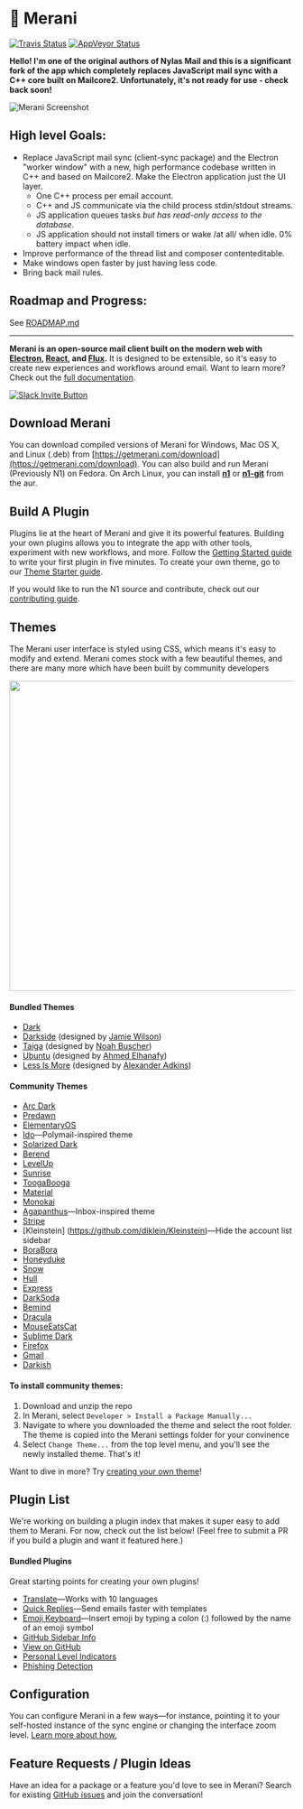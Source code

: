 💌 Merani
====

[![Travis Status](https://travis-ci.org/Foundry376/Merani.svg?branch=master)](https://travis-ci.org/Foundry376/Merani)
[![AppVeyor Status](https://ci.appveyor.com/api/projects/status/iuuuy6d65u3x6bj6?svg=true)](https://ci.appveyor.com/project/Foundry376/Merani)



**Hello! I'm one of the original authors of Nylas Mail and this is a significant fork of the app which completely replaces JavaScript mail sync with a C++ core built on Mailcore2. Unfortunately, it's not ready for use - check back soon!**

![Merani Screenshot](https://github.com/Foundry376/Merani/raw/master/screenshots/hero_graphic_mac%402x.png)

High level Goals:
---

- Replace JavaScript mail sync (client-sync package) and the Electron "worker window" with a new, high performance codebase written in C++ and based on Mailcore2. Make the Electron application just the UI layer.
  + One C++ process per email account.
  + C++ and JS communicate via the child process stdin/stdout streams.
  + JS application queues tasks *but has read-only access to the database.*
  + JS application should not install timers or wake /at all/ when idle. 0% battery impact when idle.
- Improve performance of the thread list and composer contenteditable.
- Make windows open faster by just having less code.
- Bring back mail rules.


Roadmap and Progress:
---
See [ROADMAP.md](https://github.com/Foundry376/Merani/blob/master/ROADMAP.md)

----------------

**Merani is an open-source mail client built on the modern web with [Electron](https://github.com/atom/electron), [React](https://facebook.github.io/react/), and [Flux](https://facebook.github.io/flux/).** It is designed to be extensible, so it's easy to create new experiences and workflows around email. Want to learn more? Check out the [full documentation](https://Foundry376.github.io/Merani/).

[![Slack Invite Button](http://slack-invite.getmerani.com/badge.svg)](http://slack-invite.getmerani.com)


## Download Merani

You can download compiled versions of Merani for Windows, Mac OS X, and Linux (.deb) from [https://getmerani.com/download](https://getmerani.com/download). You can also build and run Merani (Previously N1) on Fedora. On Arch Linux, you can install **[n1](https://aur.archlinux.org/packages/n1/)** or **[n1-git](https://aur.archlinux.org/packages/n1-git/)** from the aur.

## Build A Plugin

Plugins lie at the heart of Merani and give it its powerful features. Building your own plugins allows you to integrate the app with other tools, experiment with new workflows, and more. Follow the [Getting Started guide](https://Foundry376.github.io/Merani/) to write your first plugin in five minutes. To create your own theme, go to our [Theme Starter guide](https://github.com/nylas/N1-theme-starter).

If you would like to run the N1 source and contribute, check out our [contributing
guide](https://github.com/Foundry376/Merani/blob/master/CONTRIBUTING.md).

## Themes

The Merani user interface is styled using CSS, which means it's easy to modify and extend. Merani comes stock with a few beautiful themes, and there are many more which have been built by community developers

<center><img width=550 src="http://i.imgur.com/PWQ7NlY.jpg"></center>


#### Bundled Themes
- [Dark](https://github.com/Foundry376/Merani/tree/master/internal_packages/ui-dark)
- [Darkside](https://github.com/Foundry376/Merani/tree/master/internal_packages/ui-darkside) (designed by [Jamie Wilson](https://github.com/jamiewilson))
- [Taiga](https://github.com/Foundry376/Merani/tree/master/internal_packages/ui-taiga) (designed by [Noah Buscher](https://github.com/noahbuscher))
- [Ubuntu](https://github.com/Foundry376/Merani/tree/master/internal_packages/ui-ubuntu) (designed by [Ahmed Elhanafy](https://github.com/ahmedlhanafy))
- [Less Is More](https://github.com/Foundry376/Merani/tree/master/internal_packages/ui-less-is-more) (designed by [Alexander Adkins](https://github.com/P0WW0W))



#### Community Themes
- [Arc Dark](https://github.com/varlesh/Nylas-Arc-Dark-Theme)
- [Predawn](https://github.com/adambmedia/N1-Predawn)
- [ElementaryOS](https://github.com/edipox/elementary-nylas)
- [Ido](https://github.com/edipox/n1-ido)—Polymail-inspired theme
- [Solarized Dark](https://github.com/NSHenry/N1-Solarized-Dark)
- [Berend](https://github.com/Frique/N1-Berend)
- [LevelUp](https://github.com/stolinski/level-up-nylas-n1-theme)
- [Sunrise](https://github.com/jackiehluo/n1-sunrise)
- [ToogaBooga](https://github.com/brycedorn/N1-ToogaBooga)
- [Material](https://github.com/jackiehluo/n1-material)
- [Monokai](https://github.com/dcondrey/n1-monokai)
- [Agapanthus](https://github.com/taniadaniela/n1-agapanthus)—Inbox-inspired theme
- [Stripe](https://github.com/oeaeee/n1-stripe)
- [Kleinstein] (https://github.com/diklein/Kleinstein)—Hide the account list sidebar
- [BoraBora](https://github.com/arimai/N1-BoraBora)
- [Honeyduke](https://github.com/arimai/n1-honeyduke)
- [Snow](https://github.com/Wattenberger/N1-snow-theme)
- [Hull](https://github.com/unity/n1-hull)
- [Express](https://github.com/oeaeee/n1-express)
- [DarkSoda](https://github.com/adambullmer/N1-theme-DarkSoda)
- [Bemind](https://github.com/bemindinteractive/Bemind-N1-Theme)
- [Dracula](https://github.com/dracula/nylas-n1)
- [MouseEatsCat](https://github.com/MouseEatsCat/MouseEatsCat-N1)
- [Sublime Dark](https://github.com/rishabhkesarwani/Nylas-Sublime-Dark-Theme)
- [Firefox](https://github.com/darshandsoni/n1-firefox-theme)
- [Gmail](https://github.com/dregitsky/n1-gmail-theme)
- [Darkish](https://github.com/dyrnade/N1-Darkish)

#### To install community themes:

1. Download and unzip the repo
2. In Merani, select `Developer > Install a Package Manually... `
3. Navigate to where you downloaded the theme and select the root folder. The theme is copied into the Merani settings folder for your convinence
5. Select `Change Theme...` from the top level menu, and you'll see the newly installed theme. That's it!


Want to dive in more? Try [creating your own theme](https://github.com/nylas/nylas-mail-theme-starter)!


## Plugin List
We're working on building a plugin index that makes it super easy to add them to Merani. For now, check out the list below! (Feel free to submit a PR if you build a plugin and want it featured here.)


#### Bundled Plugins
Great starting points for creating your own plugins!
- [Translate](https://github.com/Foundry376/Merani/tree/master/internal_packages/composer-translate)—Works with 10 languages
- [Quick Replies](https://github.com/Foundry376/Merani/tree/master/internal_packages/composer-templates)—Send emails faster with templates
- [Emoji Keyboard](https://github.com/Foundry376/Merani/tree/master/internal_packages/composer-emoji)—Insert emoji by typing a colon (:) followed by the name of an emoji symbol
- [GitHub Sidebar Info](https://github.com/Foundry376/Merani/tree/master/internal_packages/github-contact-card)
- [View on GitHub](https://github.com/Foundry376/Merani/tree/master/internal_packages/message-view-on-github)
- [Personal Level Indicators](https://github.com/Foundry376/Merani/tree/master/internal_packages/personal-level-indicators)
- [Phishing Detection](https://github.com/Foundry376/Merani/tree/master/internal_packages/phishing-detection)

## Configuration
You can configure Merani in a few ways—for instance, pointing it to your self-hosted instance of the sync engine or changing the interface zoom level. [Learn more about how.](https://github.com/Foundry376/Merani/blob/master/CONFIGURATION.md)

## Feature Requests / Plugin Ideas
Have an idea for a package or a feature you'd love to see in Merani? Search for existing [GitHub issues](https://github.com/Foundry376/Merani/issues) and join the conversation!
